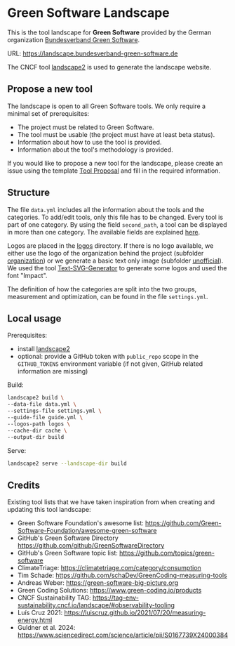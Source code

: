 # Green Software Landscape

This is the tool landscape for **Green Software** provided by the German organization [Bundesverband Green Software](https://www.bundesverband-green-software.de/).

URL: <https://landscape.bundesverband-green-software.de>

The CNCF tool [landscape2](https://github.com/cncf/landscape2/) is used to generate the landscape website.

## Propose a new tool

The landscape is open to all Green Software tools. We only require a minimal set of prerequisites:

- The project must be related to Green Software.
- The tool must be usable (the project must have at least beta status).
- Information about how to use the tool is provided.
- Information about the tool's methodology is provided.

If you would like to propose a new tool for the landscape, please create an issue using the template [Tool Proposal](https://github.com/bundesverband-green-software/landscape/issues/new?template=propose_tool_issue_template.yml) and fill in the required information.

## Structure

The file `data.yml` includes all the information about the tools and the categories. To add/edit tools, only this file has to be changed.
Every tool is part of one category. By using the field `second_path`, a tool can be displayed in more than one category.
The available fields are explained [here](https://github.com/cncf/landscape2/blob/main/docs/config/data.yml).

Logos are placed in the [logos](./logos/) directory. If there is no logo available, we either use the logo of the organization behind the project (subfolder [organization](./logos/organization/)) or we generate a basic text only image (subfolder [unofficial](./logos/unofficial/)). We used the tool [Text-SVG-Generator](https://text-to-svg.com/) to generate some logos and used the font "Impact".

The definition of how the categories are split into the two groups, measurement and optimization, can be found in the file `settings.yml`.

## Local usage

Prerequisites:

- install [landscape2](https://github.com/cncf/landscape2/blob/main/README.md#installation)
- optional: provide a GitHub token with `public_repo` scope in the `GITHUB_TOKENS` environment variable (if not given, GitHub related information are missing)

Build:

```sh
landscape2 build \
--data-file data.yml \
--settings-file settings.yml \
--guide-file guide.yml \
--logos-path logos \
--cache-dir cache \
--output-dir build
```

Serve:

```sh
landscape2 serve --landscape-dir build
```

## Credits

Existing tool lists that we have taken inspiration from when creating and updating this tool landscape:

- Green Software Foundation's awesome list: <https://github.com/Green-Software-Foundation/awesome-green-software>
- GitHub's Green Software Directory <https://github.com/github/GreenSoftwareDirectory>
- GitHub's Green Software topic list: <https://github.com/topics/green-software>
- ClimateTriage: <https://climatetriage.com/category/consumption>
- Tim Schade: <https://github.com/schaDev/GreenCoding-measuring-tools>
- Andreas Weber: <https://green-software-big-picture.org>
- Green Coding Solutions: <https://www.green-coding.io/products>
- CNCF Sustainability TAG: <https://tag-env-sustainability.cncf.io/landscape/#observability-tooling>
- Luís Cruz 2021: <https://luiscruz.github.io/2021/07/20/measuring-energy.html>
- Guldner et al. 2024: <https://www.sciencedirect.com/science/article/pii/S0167739X24000384>
